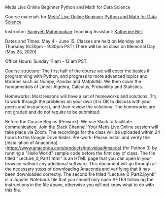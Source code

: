 Metis Live Online Beginner Python and Math for Data Science

Course materials for [Metis' Live Online Beginner Python and Math for Data Science](https://www.thisismetis.com/courses/beginner-python-and-math-for-data-science)

Instructor: [Samiyeh Mahmoudian](https://www.linkedin.com/in/samiyehmahmoudian/) Teaching Assistant: [Katherine Bell](https://www.linkedin.com/in/kathmbell/)

Dates and Times: May 4 - June 15. Classes are held on Monday and Thursday (6:30pm - 9:30pm PST) There will be no class on Memorial Day (May 25, 2020) 

Office Hours: Sunday 11 am - 12 am PST.

Course structure:
The first half of the course we will cover the basics if programming with Python, and progress to more advanced topics and libraries such as Numpy, Pandas and Matplotlib. We then cover the fundamentals of Linear Algebra, Calculus, Probability and Statistics.

Homeworks:
Most lessons will have a set of homeworks and solutions. Try to work through the problems on your own (it is OK to discuss with your peers and instructors), and then review the solutions. The homeworks are not graded and do not require to be submitted.

Before the Course Begins (Prework):
We use Slack to facilitate communication. Join the Slack Channel!
Your Metis Live Online session will take place via Zoom.
The recordings for the class will be uploaded within 24 hours to the Google Drive folder.
Pre-work: Please install and verify the [installation of Anaconda] (https://www.anaconda.com/products/individual#macos) (for Python 3) by running a "Hello World" sample code before the first day of class.
The file titled "Lecture_0_Part1.html" is an HTML page that you can open in your browser without any additional software. This document will go through all the necessary steps of downloading Anaconda and verifying that it has been downloaded correctly.
The second file titled "Lecture_0_Part2.ipynb" is a Jupyter Notebook file that you should only open AFTER following the instructions in the file above, otherwise you will not know what to do with this file.
